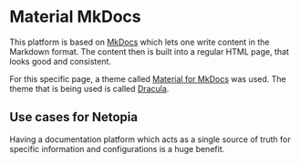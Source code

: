 # Material MkDocs
This platform is based on [MkDocs](https://mkdocs.org/) which lets one write content in the Markdown format. The content then is built into a regular HTML page, that looks good and consistent. 

For this specific page, a theme called [Material for MkDocs](https://squidfunk.github.io/mkdocs-material/) was used. The theme that is being used is called [Dracula](https://github.com/dracula/mkdocs).

## Use cases for Netopia
Having a documentation platform which acts as a single source of truth for specific information and configurations is a huge benefit. 

